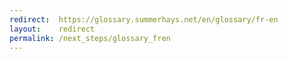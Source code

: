 ```yaml
---
redirect:  https://glossary.summerhays.net/en/glossary/fr-en
layout:    redirect
permalink: /next_steps/glossary_fren
---
```

